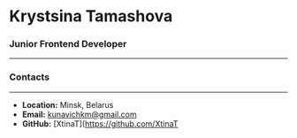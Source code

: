 # Krystsina Tamashova
### Junior Frontend Developer
---
### Contacts
---
 - **Location:** Minsk, Belarus
 - **Email:** kunavichkm@gmail.com
 - **GitHub:** [XtinaT](https://github.com/XtinaT
